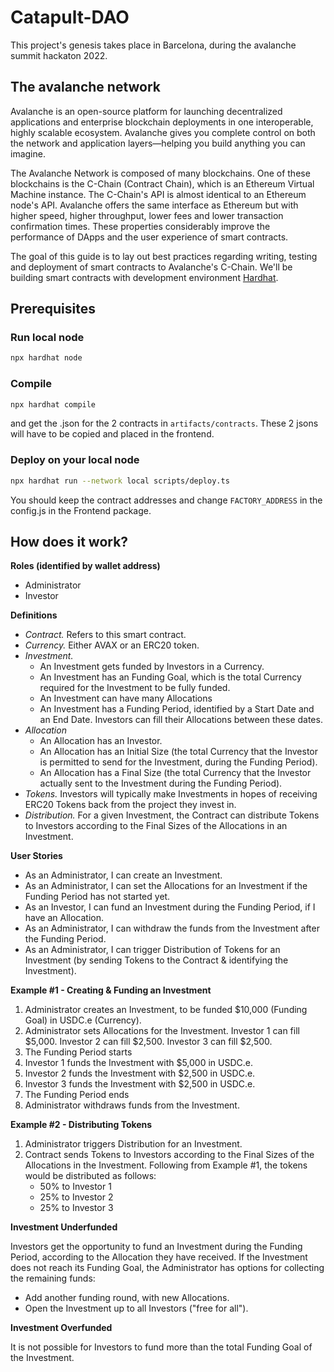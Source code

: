 # Catapult-DAO

This project's genesis takes place in Barcelona, during the avalanche summit hackaton 2022.

## The avalanche network

Avalanche is an open-source platform for launching decentralized applications and enterprise blockchain deployments in one interoperable, highly scalable ecosystem. Avalanche gives you complete control on both the network and application layers&mdash;helping you build anything you can imagine.

The Avalanche Network is composed of many blockchains. One of these blockchains is the C-Chain (Contract Chain), which is an Ethereum Virtual Machine instance. The C-Chain's API is almost identical to an Ethereum node's API. Avalanche offers the same interface as Ethereum but with higher speed, higher throughput, lower fees and lower transaction confirmation times. These properties considerably improve the performance of DApps and the user experience of smart contracts.

The goal of this guide is to lay out best practices regarding writing, testing and deployment of smart contracts to Avalanche's C-Chain. We'll be building smart contracts with development environment [Hardhat](https://hardhat.org).

## Prerequisites

### Run local node

```zsh
npx hardhat node
```

### Compile

```zsh
npx hardhat compile
```

and get the .json for the 2 contracts in `artifacts/contracts`. These 2 jsons will have to be copied and placed in the frontend.

### Deploy on your local node

```zsh
npx hardhat run --network local scripts/deploy.ts
```

You should keep the contract addresses and change `FACTORY_ADDRESS` in the config.js in the Frontend package.

## How does it work?

**Roles (identified by wallet address)**

- Administrator
- Investor

**Definitions**

- *Contract.* Refers to this smart contract.
- *Currency.* Either AVAX or an ERC20 token.
- *Investment.*
    - An Investment gets funded by Investors in a Currency.
    - An Investment has an Funding Goal, which is the total Currency required for the Investment to be fully funded.
    - An Investment can have many Allocations
    - An Investment has a Funding Period, identified by a Start Date and an End Date. Investors can fill their Allocations between these dates. 
- *Allocation* 
    - An Allocation has an Investor.
    - An Allocation has an Initial Size (the total Currency that the Investor is permitted to send for the Investment, during the Funding Period).
    - An Allocation has a Final Size (the total Currency that the Investor actually sent to the Investment during the Funding Period).
- *Tokens.* Investors will typically make Investments in hopes of receiving ERC20 Tokens back from the project they invest in.
- *Distribution.* For a given Investment, the Contract can distribute Tokens to Investors according to the Final Sizes of the Allocations in an Investment.

**User Stories**

- As an Administrator, I can create an Investment.
- As an Administrator, I can set the Allocations for an Investment if the Funding Period has not started yet.
- As an Investor, I can fund an Investment during the Funding Period, if I have an Allocation.
- As an Administrator, I can withdraw the funds from the Investment after the Funding Period.
- As an Administrator, I can trigger Distribution of Tokens for an Investment (by sending Tokens to the Contract & identifying the Investment).

**Example #1 - Creating & Funding an Investment**

1. Administrator creates an Investment, to be funded $10,000 (Funding Goal) in USDC.e (Currency).
2. Administrator sets Allocations for the Investment. Investor 1 can fill $5,000. Investor 2 can fill $2,500. Investor 3 can fill $2,500.
3. The Funding Period starts
4. Investor 1 funds the Investment with $5,000 in USDC.e.
5. Investor 2 funds the Investment with $2,500 in USDC.e.
6. Investor 3 funds the Investment with $2,500 in USDC.e.
7. The Funding Period ends
8. Administrator withdraws funds from the Investment.

**Example #2 - Distributing Tokens**

1. Administrator triggers Distribution for an Investment.
2. Contract sends Tokens to Investors according to the Final Sizes of the Allocations in the Investment. Following from Example #1, the tokens would be distributed as follows:
    - 50% to Investor 1
    - 25% to Investor 2
    - 25% to Investor 3

**Investment Underfunded**

Investors get the opportunity to fund an Investment during the Funding Period, according to the Allocation they have received. If the Investment does not reach its Funding Goal, the Administrator has options for collecting the remaining funds:

- Add another funding round, with new Allocations.
- Open the Investment up to all Investors ("free for all").

**Investment Overfunded**

It is not possible for Investors to fund more than the total Funding Goal of the Investment.
